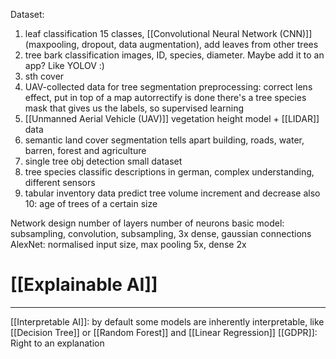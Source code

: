 Dataset: 
1. leaf classification
	15 classes, [[Convolutional Neural Network (CNN)]] (maxpooling, dropout, data augmentation), add leaves from other trees
2. tree bark classification 
	images, ID, species, diameter. Maybe add it to an app? Like YOLOV :)
3. sth cover
4. UAV-collected data for tree segmentation
	preprocessing: correct lens effect, put in top of a map autorrectify is done
	there's a tree species mask that gives us the labels, so supervised learning
5. [[Unmanned Aerial Vehicle (UAV)]] vegetation height model + [[LIDAR]] data 
6. semantic land cover segmentation
	tells apart building, roads, water, barren, forest and agriculture
7. single tree obj detection
	small dataset
8. tree species classific
	descriptions in german, complex understanding, different sensors
9. tabular inventory data
	predict tree volume increment and decrease
	also 10: age of trees of a certain size

Network design
number of layers
number of neurons
basic model: subsampling, convolution, subsampling, 3x dense, gaussian connections
AlexNet: normalised input size, max pooling 5x, dense 2x 

# [[Explainable AI]]
- - -

[[Interpretable AI]]: by default some models are inherently interpretable, like [[Decision Tree]] or [[Random Forest]] and [[Linear Regression]]
[[GDPR]]: Right to an explanation 